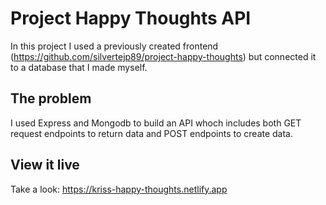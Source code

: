 # Project Happy Thoughts API

In this project I used a previously created frontend (https://github.com/silvertejp89/project-happy-thoughts) but connected it to a database that I made myself.

## The problem

I used Express and Mongodb to build an API whoch includes both GET request endpoints to return data and POST endpoints to create data.

## View it live

Take a look: https://kriss-happy-thoughts.netlify.app
